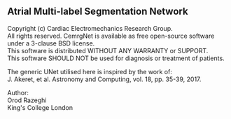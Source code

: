 Atrial Multi-label Segmentation Network
---------------------------------------

Copyright (c) Cardiac Electromechanics Research Group.  
All rights reserved. CemrgNet is available as free open-source software under a 3-clause BSD license.  
This software is distributed WITHOUT ANY WARRANTY or SUPPORT.  
This software SHOULD NOT be used for diagnosis or treatment of patients.  

The generic UNet utilised here is inspired by the work of:  
J. Akeret, et al. Astronomy and Computing, vol. 18, pp. 35-39, 2017.

Author:  
Orod Razeghi  
King's College London
